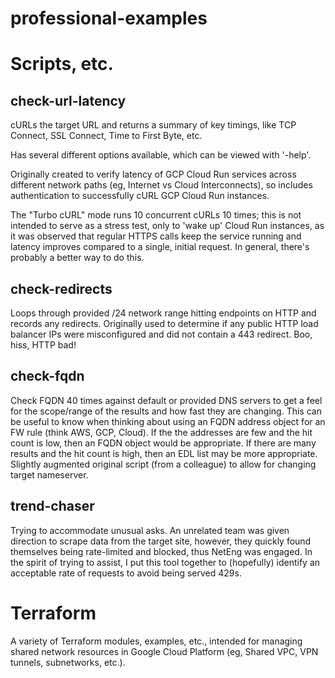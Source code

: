 # professional-examples

# Scripts, etc.

## check-url-latency

cURLs the target URL and returns a summary of key timings, like TCP Connect, SSL Connect, Time to First Byte, etc.

Has several different options available, which can be viewed with '-help'.

Originally created to verify latency of GCP Cloud Run services across different network paths (eg, Internet vs Cloud Interconnects), so includes authentication to successfully cURL GCP Cloud Run instances. 

The "Turbo cURL" mode  runs 10 concurrent cURLs 10 times; this is not intended to serve as a stress test, only to 'wake up' Cloud Run instances, as it was observed that regular HTTPS calls keep the service running and latency improves compared to a single, initial request. In general, there's probably a better way to do this.


## check-redirects

Loops through provided /24 network range hitting endpoints on HTTP and records any redirects. Originally used to determine if any public HTTP load balancer IPs were misconfigured and did not contain a 443 redirect. Boo, hiss, HTTP bad!


## check-fqdn

Check FQDN 40 times against default or provided DNS servers to get a feel for the scope/range of the results and how fast they are changing. This can be useful to know when thinking about using an FQDN address object for an FW rule (think AWS, GCP, Cloud).  If the the addresses are few and the hit count is low, then an FQDN object would be appropriate. If there are many results and the hit count is high, then an EDL list may be more appropriate. Slightly augmented original script (from a colleague) to allow for changing target nameserver.


## trend-chaser

Trying to accommodate unusual asks. An unrelated team was given direction to scrape data from the target site, however, they quickly found themselves being rate-limited and blocked, thus NetEng was engaged. In the spirit of trying to assist, I put this tool together to (hopefully) identify an acceptable rate of requests to avoid being served 429s.





# Terraform

A variety of Terraform modules, examples, etc., intended for managing shared network resources in Google Cloud Platform (eg, Shared VPC, VPN tunnels, subnetworks, etc.).